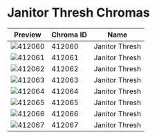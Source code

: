 # Janitor Thresh Chromas



| Preview | Chroma ID | Name |
|---------|-----------|------|
| ![412060](https://raw.communitydragon.org/latest/plugins/rcp-be-lol-game-data/global/default/v1/champion-chroma-images/412/412060.png) | 412060 | Janitor Thresh |
| ![412061](https://raw.communitydragon.org/latest/plugins/rcp-be-lol-game-data/global/default/v1/champion-chroma-images/412/412061.png) | 412061 | Janitor Thresh |
| ![412062](https://raw.communitydragon.org/latest/plugins/rcp-be-lol-game-data/global/default/v1/champion-chroma-images/412/412062.png) | 412062 | Janitor Thresh |
| ![412063](https://raw.communitydragon.org/latest/plugins/rcp-be-lol-game-data/global/default/v1/champion-chroma-images/412/412063.png) | 412063 | Janitor Thresh |
| ![412064](https://raw.communitydragon.org/latest/plugins/rcp-be-lol-game-data/global/default/v1/champion-chroma-images/412/412064.png) | 412064 | Janitor Thresh |
| ![412065](https://raw.communitydragon.org/latest/plugins/rcp-be-lol-game-data/global/default/v1/champion-chroma-images/412/412065.png) | 412065 | Janitor Thresh |
| ![412066](https://raw.communitydragon.org/latest/plugins/rcp-be-lol-game-data/global/default/v1/champion-chroma-images/412/412066.png) | 412066 | Janitor Thresh |
| ![412067](https://raw.communitydragon.org/latest/plugins/rcp-be-lol-game-data/global/default/v1/champion-chroma-images/412/412067.png) | 412067 | Janitor Thresh |